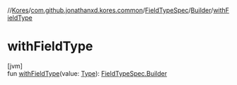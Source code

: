 //[Kores](../../../../index.md)/[com.github.jonathanxd.kores.common](../../index.md)/[FieldTypeSpec](../index.md)/[Builder](index.md)/[withFieldType](with-field-type.md)

# withFieldType

[jvm]\
fun [withFieldType](with-field-type.md)(value: [Type](https://docs.oracle.com/javase/8/docs/api/java/lang/reflect/Type.html)): [FieldTypeSpec.Builder](index.md)
